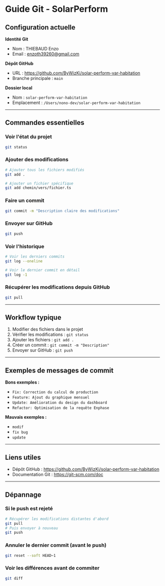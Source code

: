 # Guide Git - SolarPerform

## Configuration actuelle

**Identité Git**
- Nom : THIEBAUD Enzo
- Email : enzoth39260@gmail.com

**Dépôt GitHub**
- URL : https://github.com/ByWizKi/solar-perform-var-habitation
- Branche principale : `main`

**Dossier local**
- Nom : `solar-perform-var-habitation`
- Emplacement : `/Users/nono-dev/solar-perform-var-habitation`

---

## Commandes essentielles

### Voir l'état du projet
```bash
git status
```

### Ajouter des modifications
```bash
# Ajouter tous les fichiers modifiés
git add .

# Ajouter un fichier spécifique
git add chemin/vers/fichier.ts
```

### Faire un commit
```bash
git commit -m "Description claire des modifications"
```

### Envoyer sur GitHub
```bash
git push
```

### Voir l'historique
```bash
# Voir les derniers commits
git log --oneline

# Voir le dernier commit en détail
git log -1
```

### Récupérer les modifications depuis GitHub
```bash
git pull
```

---

## Workflow typique

1. Modifier des fichiers dans le projet
2. Vérifier les modifications : `git status`
3. Ajouter les fichiers : `git add .`
4. Créer un commit : `git commit -m "Description"`
5. Envoyer sur GitHub : `git push`

---

## Exemples de messages de commit

**Bons exemples :**
- `Fix: Correction du calcul de production`
- `Feature: Ajout du graphique mensuel`
- `Update: Amélioration du design du dashboard`
- `Refactor: Optimisation de la requête Enphase`

**Mauvais exemples :**
- `modif`
- `fix bug`
- `update`

---

## Liens utiles

- Dépôt GitHub : https://github.com/ByWizKi/solar-perform-var-habitation
- Documentation Git : https://git-scm.com/doc

---

## Dépannage

### Si le push est rejeté
```bash
# Récupérer les modifications distantes d'abord
git pull
# Puis envoyer à nouveau
git push
```

### Annuler le dernier commit (avant le push)
```bash
git reset --soft HEAD~1
```

### Voir les différences avant de commiter
```bash
git diff
```

